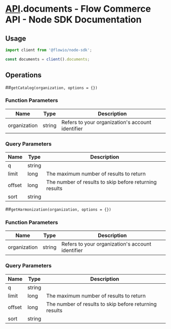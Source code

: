 # [API](README.md).documents - Flow Commerce API - Node SDK Documentation



## Usage

```JavaScript
import client from '@flowio/node-sdk';

const documents = client().documents;
```

## Operations

##`getCatalog(organization, options = {})`

### Function Parameters

| Name  | Type | Description |
| ---- | ---- | ---- |
| organization | string | Refers to your organization&#x27;s account identifier |

### Query Parameters

| Name  | Type | Description |
| ---- | ---- | ---- |
| q | string |  |
| limit | long | The maximum number of results to return |
| offset | long | The number of results to skip before returning results |
| sort | string |  |

##`getHarmonization(organization, options = {})`

### Function Parameters

| Name  | Type | Description |
| ---- | ---- | ---- |
| organization | string | Refers to your organization&#x27;s account identifier |

### Query Parameters

| Name  | Type | Description |
| ---- | ---- | ---- |
| q | string |  |
| limit | long | The maximum number of results to return |
| offset | long | The number of results to skip before returning results |
| sort | string |  |

